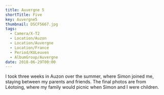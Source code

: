 ```yaml
---
title: Auvergne 5
shortTitle: Five
key: Auvergne5
thumbnail: DSCF5667.jpg
tags:
  - Camera/X-T2
  - Location/Auzon
  - Location/Auvergne
  - Location/France
  - Period/KULeuven
  - AlbumGroup/Auvergne
date: 2018-06-29T00:00
---
```

I took three weeks in Auzon over the summer, where Simon joined me, staying between my parents and friends. The final photos are from Léotoing, where my family would picnic when Simon and I were children.
